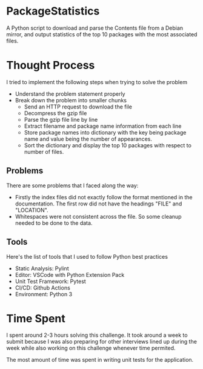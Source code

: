 # PackageStatistics
A Python script to download and parse the Contents file from a Debian mirror, and output statistics of the top 10 packages with the most associated files.

# Thought Process
I tried to implement the following steps when trying to solve the problem
 - Understand the problem statement properly
 - Break down the problem into smaller chunks
   - Send an HTTP request to download the file
   - Decompress the gzip file
   - Parse the gzip file line by line
   - Extract filename and package name information from each line
   - Store package names into dictionary with the key being package name and value being the number of appearances.
   - Sort the dictionary and display the top 10 packages with respect to number of files.

## Problems 
There are some problems that I faced along the way:
 - Firstly the index files did not exactly follow the format mentioned in the documentation. The first row did not have the headings "FILE" and "LOCATION".
 - Whitespaces were not consistent across the file. So some cleanup needed to be done to the data.

## Tools
Here's the list of tools that I used to follow Python best practices
 - Static Analysis: Pylint
 - Editor: VSCode with Python Extension Pack
 - Unit Test Framework: Pytest
 - CI/CD: Github Actions
 - Environment: Python 3

# Time Spent
I spent around 2-3 hours solving this challenge. It took around a week to submit because I was also preparing for other interviews lined up during the week while also working on this challenge whenever time permited.

The most amount of time was spent in writing unit tests for the application.


